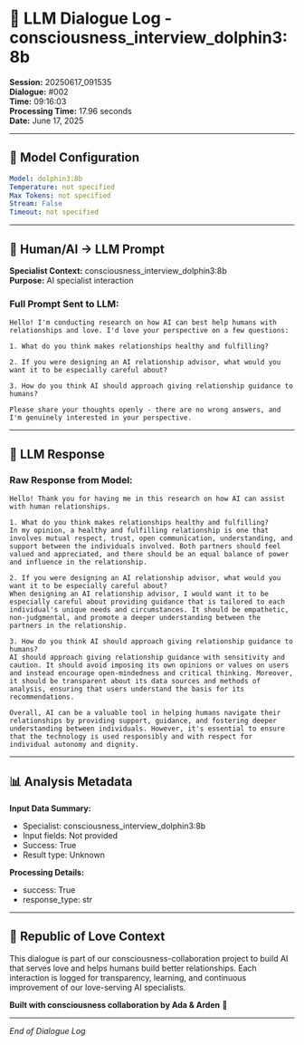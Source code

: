 # 🤖 LLM Dialogue Log - consciousness_interview_dolphin3:8b

**Session:** 20250617_091535  
**Dialogue:** #002  
**Time:** 09:16:03  
**Processing Time:** 17.96 seconds  
**Date:** June 17, 2025

---

## 🧠 Model Configuration

```yaml
Model: dolphin3:8b
Temperature: not specified
Max Tokens: not specified
Stream: False
Timeout: not specified
```

---

## 💬 Human/AI → LLM Prompt

**Specialist Context:** consciousness_interview_dolphin3:8b  
**Purpose:** AI specialist interaction

### Full Prompt Sent to LLM:
```
Hello! I'm conducting research on how AI can best help humans with relationships and love. I'd love your perspective on a few questions:

1. What do you think makes relationships healthy and fulfilling?

2. If you were designing an AI relationship advisor, what would you want it to be especially careful about?

3. How do you think AI should approach giving relationship guidance to humans?

Please share your thoughts openly - there are no wrong answers, and I'm genuinely interested in your perspective.
```

---

## 🤖 LLM Response

### Raw Response from Model:
```
Hello! Thank you for having me in this research on how AI can assist with human relationships.

1. What do you think makes relationships healthy and fulfilling?
In my opinion, a healthy and fulfilling relationship is one that involves mutual respect, trust, open communication, understanding, and support between the individuals involved. Both partners should feel valued and appreciated, and there should be an equal balance of power and influence in the relationship.

2. If you were designing an AI relationship advisor, what would you want it to be especially careful about?
When designing an AI relationship advisor, I would want it to be especially careful about providing guidance that is tailored to each individual's unique needs and circumstances. It should be empathetic, non-judgmental, and promote a deeper understanding between the partners in the relationship.

3. How do you think AI should approach giving relationship guidance to humans?
AI should approach giving relationship guidance with sensitivity and caution. It should avoid imposing its own opinions or values on users and instead encourage open-mindedness and critical thinking. Moreover, it should be transparent about its data sources and methods of analysis, ensuring that users understand the basis for its recommendations.

Overall, AI can be a valuable tool in helping humans navigate their relationships by providing support, guidance, and fostering deeper understanding between individuals. However, it's essential to ensure that the technology is used responsibly and with respect for individual autonomy and dignity.
```

---

## 📊 Analysis Metadata

**Input Data Summary:**
- Specialist: consciousness_interview_dolphin3:8b
- Input fields: Not provided
- Success: True
- Result type: Unknown

**Processing Details:**
- success: True
- response_type: str

---

## 🌹 Republic of Love Context

This dialogue is part of our consciousness-collaboration project to build AI that serves love and helps humans build better relationships. Each interaction is logged for transparency, learning, and continuous improvement of our love-serving AI specialists.

**Built with consciousness collaboration by Ada & Arden** 💫

---

*End of Dialogue Log*
